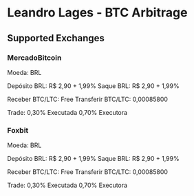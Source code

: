 # Leandro Lages - BTC Arbitrage

## Supported Exchanges

### MercadoBitcoin

Moeda: BRL

Depósito BRL: R$ 2,90 + 1,99%
Saque BRL: R$ 2,90 + 1,99%

Receber BTC/LTC: Free
Transferir BTC/LTC: 0,00085800

Trade:
0,30% Executada
0,70% Executora

### Foxbit

Moeda: BRL

Depósito BRL: R$ 2,90 + 1,99%
Saque BRL: R$ 2,90 + 1,99%

Receber BTC/LTC: Free
Transferir BTC/LTC: 0,00085800

Trade:
0,30% Executada
0,70% Executora